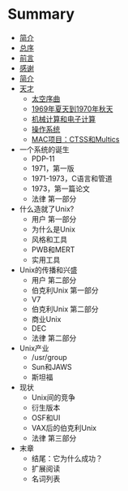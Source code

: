 # Summary

* [简介](README.md)
* [总序](foreword.md)
* [前言](前言.md)
* [感谢](感谢.md)
* [简介](简介.md)
* [天才](天才.md)
    * [太空序曲](Prelude_to_Space.md)
    * [1969年夏天到1970年秋天](Summer_1969-Fall_1970.md)
    * [机械计算和电子计算](Calculating_and_Computing.md)
    * [操作系统](操作系统.md)
    * [MAC项目：CTSS和Multics](mac项目：ctss和multics.md)
* 一个系统的诞生
    * PDP-11
    * 1971，第一版
    * 1971-1973，C语言和管道
    * 1973，第一篇论文
    * 法律 第一部分
* 什么造就了Unix?
    * 用户 第一部分
    * 为什么是Unix
    * 风格和工具
    * PWB和MERT
    * 实用工具
* Unix的传播和兴盛
    * 用户 第二部分
    * 伯克利Unix 第一部分
    * V7
    * 伯克利Unix 第二部分
    * 商业Unix
    * DEC
    * 法律 第二部分
* Unix产业
    * \/usr\/group
    * Sun和JAWS
    * 斯坦福
* 现状
    * Unix间的竞争
    * 衍生版本
    * OSF和UI
    * VAX后的伯克利Unix
    * 法律 第三部分
* 末章
    * 结尾：它为什么成功？
    * 扩展阅读
    * 名词列表


